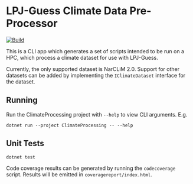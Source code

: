 # LPJ-Guess Climate Data Pre-Processor

[![Build](https://github.com/hie-dave/ClimateProcessing/actions/workflows/build-test.yml/badge.svg?branch=master)](https://github.com/hie-dave/ClimateProcessing/actions)

This is a CLI app which generates a set of scripts intended to be run on a HPC,
which process a climate dataset for use with LPJ-Guess.

Currently, the only supported dataset is NarCLiM 2.0. Support for other datasets
can be added by implementing the `IClimateDataset` interface for the dataset.

## Running

Run the ClimateProcessing project with `--help` to view CLI arguments. E.g.

```
dotnet run --project ClimateProcessing -- --help
```

## Unit Tests

```bash
dotnet test
```

Code coverage results can be generated by running the `codecoverage` script.
Results will be emitted in `coveragereport/index.html`.
